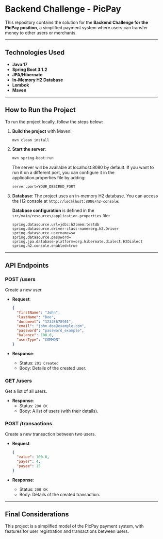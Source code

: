 # Backend Challenge - PicPay

This repository contains the solution for the **Backend Challenge for the PicPay position**, a simplified payment system where users can transfer money to other users or merchants.

---

## Technologies Used

- **Java 17**
- **Spring Boot 3.1.2**
- **JPA/Hibernate**
- **In-Memory H2 Database**
- **Lombok**
- **Maven**

---

## How to Run the Project

To run the project locally, follow the steps below:

1. **Build the project** with Maven:
    ```bash
    mvn clean install
    ```

2. **Start the server**:
    ```bash
    mvn spring-boot:run
    ```

    The server will be available at localhost:8080 by default. If you want to run it on a different port, you can configure it in the application.properties file by adding:
    ```bash
    server.port=YOUR_DESIRED_PORT
    ```

3. **Database**:
    The project uses an in-memory H2 database. You can access the H2 console at `http://localhost:8080/h2-console`.

    **Database configuration** is defined in the `src/main/resources/application.properties` file:
    ```properties
    spring.datasource.url=jdbc:h2:mem:testdb
    spring.datasource.driver-class-name=org.h2.Driver
    spring.datasource.username=sa
    spring.datasource.password=
    spring.jpa.database-platform=org.hibernate.dialect.H2Dialect
    spring.h2.console.enabled=true
    ```

---

## API Endpoints

### **POST /users**

Create a new user.

- **Request**:
    ```json
    {
      "firstName": "John",
      "lastName": "Doe",
      "document": "12345678901",
      "email": "john.doe@example.com",
      "password": "password_example",
      "balance": 100.0,
      "userType": "COMMON"
    }
    ```

- **Response**:
    - Status: `201 Created`
    - Body: Details of the created user.

### **GET /users**

Get a list of all users.

- **Response**:
    - Status: `200 OK`
    - Body: A list of users (with their details).

### **POST /transactions**

Create a new transaction between two users.

- **Request**:
    ```json
    {
      "value": 100.0,
      "payer": 4,
      "payee": 15
    }
    ```

- **Response**:
    - Status: `200 OK`
    - Body: Details of the created transaction.

---
## Final Considerations

This project is a simplified model of the PicPay payment system, with features for user registration and transactions between users.
